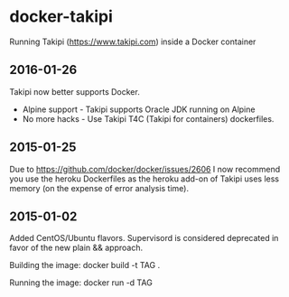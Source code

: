 docker-takipi
=============

Running Takipi (https://www.takipi.com) inside a Docker container

2016-01-26
----------
Takipi now better supports Docker. 
- Alpine support - Takipi supports Oracle JDK running on Alpine
- No more hacks - Use Takipi T4C (Takipi for containers) dockerfiles.

2015-01-25
----------
Due to https://github.com/docker/docker/issues/2606 I now recommend you use the heroku Dockerfiles as the heroku add-on of Takipi uses less memory (on the expense of error analysis time). 

2015-01-02
----------
Added CentOS/Ubuntu flavors.
Supervisord is considered deprecated in favor of the new plain && approach.

Building the image:
docker build -t TAG .

Running the image:
docker run -d TAG
